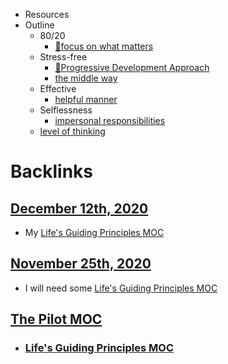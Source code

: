- Resources
- Outline
    - 80/20
        - [🌱focus on what matters](<🌱focus on what matters.md>)
    - Stress-free
        - [🌱Progressive Development Approach](<🌱Progressive Development Approach.md>)
        - [the middle way](<the middle way.md>)
    - Effective
        - [helpful manner](<helpful manner.md>)
    - Selflessness
        - [impersonal responsibilities](<impersonal responsibilities.md>)
    - [level of thinking](<level of thinking.md>)

# Backlinks
## [December 12th, 2020](<December 12th, 2020.md>)
- My [Life's Guiding Principles MOC](<Life's Guiding Principles MOC.md>)

## [November 25th, 2020](<November 25th, 2020.md>)
- I will need some [Life's Guiding Principles MOC](<Life's Guiding Principles MOC.md>)

## [The Pilot MOC](<The Pilot MOC.md>)
- ### [Life's Guiding Principles MOC](<Life's Guiding Principles MOC.md>)


